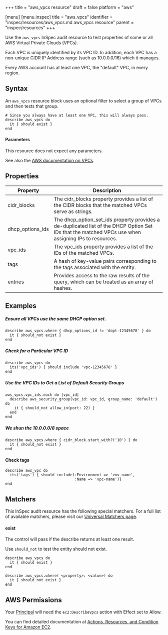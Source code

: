 +++
title = "aws_vpcs resource"
draft = false
platform = "aws"

[menu]
  [menu.inspec]
    title = "aws_vpcs"
    identifier = "inspec/resources/aws_vpcs.md aws_vpcs resource"
    parent = "inspec/resources"
+++


Use the `aws_vpcs` InSpec audit resource to test properties of some or all AWS Virtual Private Clouds (VPCs).

Each VPC is uniquely identified by its VPC ID. In addition, each VPC has a non-unique CIDR IP Address range (such as 10.0.0.0/16) which it manages.

Every AWS account has at least one VPC, the "default" VPC, in every region.

## Syntax

An `aws_vpcs` resource block uses an optional filter to select a group of VPCs and then tests that group.

    # Since you always have at least one VPC, this will always pass.
    describe aws_vpcs do
      it { should exist }
    end
    
#### Parameters

This resource does not expect any parameters.

See also the [AWS documentation on VPCs](https://docs.aws.amazon.com/vpc/latest/userguide/what-is-amazon-vpc.html).

## Properties

|Property           | Description|
| ---               | --- |
|cidr\_blocks       | The cidr\_blocks property provides a list of the CIDR blocks that the matched VPCs serve as strings. |
|dhcp\_options\_ids | The dhcp\_option\_set\_ids property provides a de-duplicated list of the DHCP Option Set IDs that the matched VPCs use when assigning IPs to resources. |
|vpc\_ids           | The vpc\_ids property provides a list of the IDs of the matched VPCs. |
|tags               | A hash of key-value pairs corresponding to the tags associated with the entity. |
|entries            | Provides access to the raw results of the query, which can be treated as an array of hashes. |

## Examples

##### Ensure all VPCs use the same DHCP option set.
    describe aws_vpcs.where { dhcp_options_id != 'dopt-12345678' } do
      it { should_not exist }
    end


##### Check for a Particular VPC ID
    describe aws_vpcs do
      its('vpc_ids') { should include 'vpc-12345678' }
    end

##### Use the VPC IDs to Get a List of Default Security Groups
    aws_vpcs.vpc_ids.each do |vpc_id|
      describe aws_security_group(vpc_id: vpc_id, group_name: 'default') do
        it { should_not allow_in(port: 22) }
      end
    end

##### We shun the 10.0.0.0/8 space
    describe aws_vpcs.where { cidr_block.start_with?('10') } do
      it { should_not exist }
    end

#### Check tags    
    describe aws_vpc do
      its('tags') { should include(:Environment => 'env-name',
                                   :Name => 'vpc-name')}
    end

## Matchers

This InSpec audit resource has the following special matchers. For a full list of available matchers, please visit our [Universal Matchers page](https://www.inspec.io/docs/reference/matchers/).

#### exist

The control will pass if the describe returns at least one result.

Use `should_not` to test the entity should not exist.

    describe aws_vpcs do
      it { should exist }
    end
      
    describe aws_vpcs.where( <property>: <value>) do
      it { should_not exist }
    end

## AWS Permissions

Your [Principal](https://docs.aws.amazon.com/IAM/latest/UserGuide/intro-structure.html#intro-structure-principal) will need the `ec2:DescribeVpcs` action with Effect set to Allow.

You can find detailed documentation at [Actions, Resources, and Condition Keys for Amazon EC2](https://docs.aws.amazon.com/IAM/latest/UserGuide/list_amazonec2.html).
